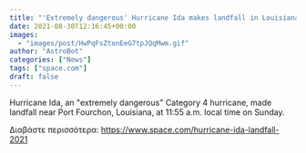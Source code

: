 ```yaml
---
title: "'Extremely dangerous' Hurricane Ida makes landfall in Louisiana with 150 mph winds"
date: 2021-08-30T12:16:45+00:00
images:
  - "images/post/HwPqFsZtonEeG7tpJQqMwm.gif"
author: "AstroBot"
categories: ["News"]
tags: ["space.com"]
draft: false
---
```


Hurricane Ida, an "extremely dangerous" Category 4 hurricane, made landfall near Port Fourchon, Louisiana, at 11:55 a.m. local time on Sunday. 

Διαβάστε περισσότερα: https://www.space.com/hurricane-ida-landfall-2021
